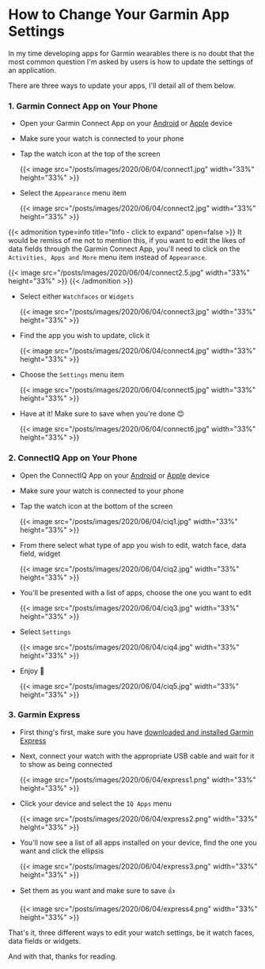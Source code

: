 # How to Change Your Garmin App Settings


In my time developing apps for Garmin wearables there is no doubt that the most common question I'm asked by users is how to update the settings of an application.

There are three ways to update your apps, I'll detail all of them below.

### 1. Garmin Connect App on Your Phone
* Open your Garmin Connect App on your [Android](https://links.avdjian.com/androidconnect) or [Apple](https://links.avdjian.com/appleconnect) device

* Make sure your watch is connected to your phone

* Tap the watch icon at the top of the screen

  {{< image src="/posts/images/2020/06/04/connect1.jpg" width="33%" height="33%" >}}

* Select the `Appearance` menu item

  {{< image src="/posts/images/2020/06/04/connect2.jpg" width="33%" height="33%" >}}

{{< admonition type=info title="Info - click to expand" open=false >}}
It would be remiss of me not to mention this, if you want to edit the likes of data fields through the Garmin Connect App, you'll need to click on the `Activities, Apps and More` menu item instead of `Appearance`.

  {{< image src="/posts/images/2020/06/04/connect2.5.jpg" width="33%" height="33%" >}}
{{< /admonition >}}

* Select either `Watchfaces` or `Widgets`

  {{< image src="/posts/images/2020/06/04/connect3.jpg" width="33%" height="33%" >}}

* Find the app you wish to update, click it

  {{< image src="/posts/images/2020/06/04/connect4.jpg" width="33%" height="33%" >}}

* Choose the `Settings` menu item

  {{< image src="/posts/images/2020/06/04/connect5.jpg" width="33%" height="33%" >}}

* Have at it! Make sure to save when you're done 😊

  {{< image src="/posts/images/2020/06/04/connect6.jpg" width="33%" height="33%" >}}

### 2. ConnectIQ App on Your Phone
* Open the ConnectIQ App on your [Android](https://links.avdjian.com/androidciq) or [Apple](https://links.avdjian.com/appleciq) device
* Make sure your watch is connected to your phone
* Tap the watch icon at the bottom of the screen

  {{< image src="/posts/images/2020/06/04/ciq1.jpg" width="33%" height="33%" >}}

* From there select what type of app you wish to edit, watch face, data field, widget

  {{< image src="/posts/images/2020/06/04/ciq2.jpg" width="33%" height="33%" >}}
* You'll be presented with a list of apps, choose the one you want to edit

  {{< image src="/posts/images/2020/06/04/ciq3.jpg" width="33%" height="33%" >}}
* Select `Settings`

  {{< image src="/posts/images/2020/06/04/ciq4.jpg" width="33%" height="33%" >}}
* Enjoy 🎉

  {{< image src="/posts/images/2020/06/04/ciq5.jpg" width="33%" height="33%" >}}

### 3. Garmin Express
* First thing's first, make sure you have [downloaded and installed Garmin Express](https://links.avdjian.com/garminexpress)
* Next, connect your watch with the appropriate USB cable and wait for it to show as being connected

  {{< image src="/posts/images/2020/06/04/express1.png" width="33%" height="33%" >}}
* Click your device and select the `IQ Apps` menu

  {{< image src="/posts/images/2020/06/04/express2.png" width="33%" height="33%" >}}
* You'll now see a list of all apps installed on your device, find the one you want and click the ellipsis

  {{< image src="/posts/images/2020/06/04/express3.png" width="33%" height="33%" >}}
* Set them as you want and make sure to save 👍

  {{< image src="/posts/images/2020/06/04/express4.png" width="33%" height="33%" >}}

That's it, three different ways to edit your watch settings, be it watch faces, data fields or widgets.

And with that, thanks for reading.

